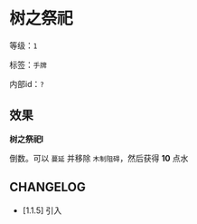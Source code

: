 # 树之祭祀

等级：`1`

标签：`手牌`

内部id：`?`

## 效果

**树之祭祀I**

倒数。可以 `蔓延` 并移除 `木制阻碍`，然后获得 **10** 点水

## CHANGELOG

- [1.1.5] 引入
